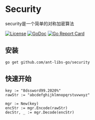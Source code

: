 # Security

security是一个简单的对称加密算法

[![License](https://img.shields.io/:license-apache%202-blue.svg)](https://opensource.org/licenses/Apache-2.0)
[![GoDoc](https://godoc.org/github.com/ant-libs-go/security?status.png)](http://godoc.org/github.com/ant-libs-go/security)
[![Go Report Card](https://goreportcard.com/badge/github.com/ant-libs-go/security)](https://goreportcard.com/report/github.com/ant-libs-go/security)

## 安装

	go get github.com/ant-libs-go/security

## 快速开始

```golang
key := "8dssword99.2020%"
rawStr := "abcdefghijklmnopqrstuvwxyz"

mgr := New(key)
encStr := mgr.Encode(rawStr)
decStr, _ := mgr.Decode(encStr)
```
